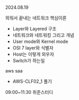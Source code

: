 2024.08.19

외워서 끝내는 네트워크 핵심이론
- Layer와 Layered 구조
- 네트워크와 네트워킹 그리고 개념
- User mode와 Kernel mode
- OSI 7 layer와 식별자
- Host는 이렇게 외우자
- Switch가 하는일

aws saa 
- AWS-CLF02_1 풀기

09:00~11:30 취준스터디
